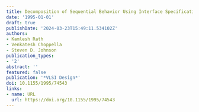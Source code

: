 ```yaml
---
title: Decomposition of Sequential Behavior Using Interface Specification and Complementation
date: '1995-01-01'
draft: true
publishDate: '2024-03-23T15:49:11.534102Z'
authors:
- Kamlesh Rath
- Venkatesh Choppella
- Steven D. Johnson
publication_types:
- '2'
abstract: ''
featured: false
publication: '*VLSI Design*'
doi: 10.1155/1995/74543
links:
- name: URL
  url: https://doi.org/10.1155/1995/74543
---
```


